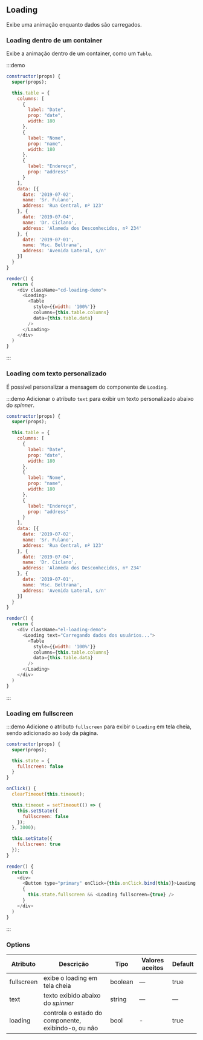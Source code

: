 ## Loading

Exibe uma animação enquanto dados são carregados.

### Loading dentro de um container

Exibe a animação dentro de um container, como um `Table`.

:::demo

```js
constructor(props) {
  super(props);

  this.table = {
    columns: [
      {
        label: "Date",
        prop: "date",
        width: 180
      },
      {
        label: "Nome",
        prop: "name",
        width: 180
      },
      {
        label: "Endereço",
        prop: "address"
      }
    ],
    data: [{
      date: '2019-07-02',
      name: 'Sr. Fulano',
      address: 'Rua Central, nº 123'
    }, {
      date: '2019-07-04',
      name: 'Dr. Ciclano',
      address: 'Alameda dos Desconhecidos, nº 234'
    }, {
      date: '2019-07-01',
      name: 'Msc. Beltrana',
      address: 'Avenida Lateral, s/n'
    }]
  }
}

render() {
  return (
    <div className="cd-loading-demo">
      <Loading>
        <Table
          style={{width: '100%'}}
          columns={this.table.columns}
          data={this.table.data}
        />
      </Loading>
    </div>
  )
}
```
:::

### Loading com texto personalizado

É possível personalizar a mensagem do componente de `Loading`.

:::demo Adicionar o atributo `text` para exibir um texto personalizado abaixo do _spinner_.
```js
constructor(props) {
  super(props);

  this.table = {
    columns: [
      {
        label: "Date",
        prop: "date",
        width: 180
      },
      {
        label: "Nome",
        prop: "name",
        width: 180
      },
      {
        label: "Endereço",
        prop: "address"
      }
    ],
    data: [{
      date: '2019-07-02',
      name: 'Sr. Fulano',
      address: 'Rua Central, nº 123'
    }, {
      date: '2019-07-04',
      name: 'Dr. Ciclano',
      address: 'Alameda dos Desconhecidos, nº 234'
    }, {
      date: '2019-07-01',
      name: 'Msc. Beltrana',
      address: 'Avenida Lateral, s/n'
    }]
  }
}

render() {
  return (
    <div className="el-loading-demo">
      <Loading text="Carregando dados dos usuários...">
        <Table
          style={{width: '100%'}}
          columns={this.table.columns}
          data={this.table.data}
        />
      </Loading>
    </div>
  )
}
```
:::

### Loading em fullscreen

:::demo Adicione o atributo `fullscreen` para exibir o `Loading` em tela cheia, sendo adicionado ao `body` da página.

```js
constructor(props) {
  super(props);

  this.state = {
    fullscreen: false
  }
}

onClick() {
  clearTimeout(this.timeout);

  this.timeout = setTimeout(() => {
    this.setState({
      fullscreen: false
    });
  }, 3000);

  this.setState({
    fullscreen: true
  });
}

render() {
  return (
    <div>
      <Button type="primary" onClick={this.onClick.bind(this)}>Loading em fullscreen por 3 segundos</Button>
      {
        this.state.fullscreen && <Loading fullscreen={true} />
      }
    </div>
  )
}
```
:::

### Options
| Atributo      | Descrição          | Tipo      | Valores aceitos       | Default  |
|---------- |-------------- |---------- |--------------------------------  |-------- |
| fullscreen | exibe o loading em tela cheia | boolean | — | true |
| text | texto exibido abaixo do _spinner_ | string | — | — |
| loading | controla o estado do componente, exibindo-o, ou não | bool | - | true |
